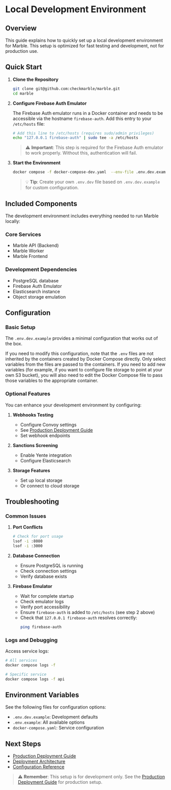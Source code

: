 # Local Development Environment

## Overview

This guide explains how to quickly set up a local development environment for Marble. This setup is optimized for fast testing and development, not for production use.

## Quick Start

1. **Clone the Repository**

   ```bash
   git clone git@github.com:checkmarble/marble.git
   cd marble
   ```

2. **Configure Firebase Auth Emulator**

   The Firebase Auth emulator runs in a Docker container and needs to be accessible via the hostname `firebase-auth`. Add this entry to your `/etc/hosts` file:

   ```bash
   # Add this line to /etc/hosts (requires sudo/admin privileges)
   echo "127.0.0.1 firebase-auth" | sudo tee -a /etc/hosts
   ```

   > ⚠️ **Important**: This step is required for the Firebase Auth emulator to work properly. Without this, authentication will fail.

3. **Start the Environment**
   ```bash
   docker compose -f docker-compose-dev.yaml  --env-file .env.dev.example up
   ```
   > 💡 **Tip**: Create your own `.env.dev` file based on `.env.dev.example` for custom configuration.

## Included Components

The development environment includes everything needed to run Marble locally:

### Core Services

- Marble API (Backend)
- Marble Worker
- Marble Frontend

### Development Dependencies

- PostgreSQL database
- Firebase Auth Emulator
- Elasticsearch instance
- Object storage emulation

## Configuration

### Basic Setup

The `.env.dev.example` provides a minimal configuration that works out of the box.

If you need to modify this configuration, note that the `.env` files are not inherited by the containers created by Docker Compose directly. Only select variables from the files are passed to the containers. If you need to add new variables (for example, if you want to configure file storage to point at your own S3 bucket), you will also need to edit the Docker Compose file to pass those variables to the appropriate container.

### Optional Features

You can enhance your development environment by configuring:

1. **Webhooks Testing**

   - Configure Convoy settings
   - See [Production Deployment Guide](./production_run.md)
   - Set webhook endpoints

2. **Sanctions Screening**

   - Enable Yente integration
   - Configure Elasticsearch

3. **Storage Features**
   - Set up local storage
   - Or connect to cloud storage

## Troubleshooting

### Common Issues

1. **Port Conflicts**

   ```bash
   # Check for port usage
   lsof -i :8080
   lsof -i :3000
   ```

2. **Database Connection**

   - Ensure PostgreSQL is running
   - Check connection settings
   - Verify database exists

3. **Firebase Emulator**
   - Wait for complete startup
   - Check emulator logs
   - Verify port accessibility
   - Ensure `firebase-auth` is added to `/etc/hosts` (see step 2 above)
   - Check that `127.0.0.1 firebase-auth` resolves correctly:
     ```bash
     ping firebase-auth
     ```

### Logs and Debugging

Access service logs:

```bash
# All services
docker compose logs -f

# Specific service
docker compose logs -f api
```

## Environment Variables

See the following files for configuration options:

- `.env.dev.example`: Development defaults
- `.env.example`: All available options
- `docker-compose.yaml`: Service configuration

## Next Steps

- [Production Deployment Guide](./production_run.md)
- [Deployment Architecture](./deployment.md)
- [Configuration Reference](./.env.example)

> ⚠️ **Remember**: This setup is for development only. See the [Production Deployment Guide](./production_run.md) for production setup.
